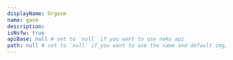 ```yaml
---
displayName: Orgasm
name: gasm
description: 
isNsfw: true
apiBase: null # set to `null` if you want to use neko api
path: null # set to `null` if you want to use the name and default img/ prefix
---
```

